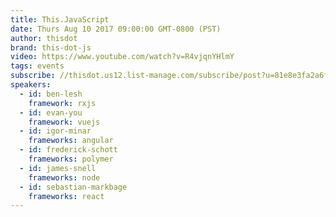 ```yaml
---
title: This.JavaScript
date: Thurs Aug 10 2017 09:00:00 GMT-0800 (PST)
author: thisdot
brand: this-dot-js
video: https://www.youtube.com/watch?v=R4vjqnYHlmY
tags: events
subscribe: //thisdot.us12.list-manage.com/subscribe/post?u=81e8e3fa2a6f79fe97467029a&amp;id=5b98f82079
speakers:
  - id: ben-lesh
    framework: rxjs
  - id: evan-you
    framework: vuejs
  - id: igor-minar
    frameworks: angular
  - id: frederick-schott
    frameworks: polymer
  - id: james-snell
    frameworks: node
  - id: sebastian-markbage
    frameworks: react
---
```

